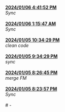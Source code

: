 <strong><ins>
2024/01/06 4:41:52 PM
</strong></ins><br><em>
Sync
</em><br><br>
<strong><ins> 2024/01/06 1:15:47 AM </strong></ins><br><em> Sync </em><br><br> <strong><ins> 2024/01/05 10:34:29 PM </strong></ins><br><em> clean code </em><br><br> <strong><ins> 2024/01/05 9:34:29 PM </strong></ins><br><em> sync </em><br><br> <strong><ins> 2024/01/05 8:26:45 PM </strong></ins><br><em> merge FM </em><br><br> <strong><ins> 2024/01/05 8:23:57 PM </strong></ins><br><em> Sync </em><br><br> # -

